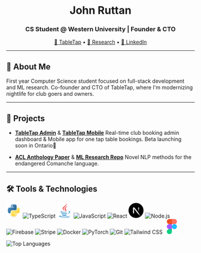 <h1 align="center">John Ruttan</h1>
<h3 align="center">CS Student @ Western University | Founder & CTO</h3>

<p align="center">
  <a href="https://admin.tabletap.ca">🥂 TableTap</a> •
  <a href="https://aclanthology.org/2025.americasnlp-1.4/">🌱 Research</a> •
  <a href="https://www.linkedin.com/in/jack-ruttan-495866232">🔗 LinkedIn</a>
</p>

---
## 🚀 About Me

First year Computer Science student focused on full-stack development and ML research. Co-founder and CTO of TableTap, where I'm modernizing nightlife for club goers and owners.

---

## 💼 Projects
 
- <a href="https://admin.tabletap.ca">**TableTap Admin**</a> & <a href="https://www.tabletap.ca">**TableTap Mobile**</a> Real-time club booking admin dashboard & Mobile app for one tap table bookings. Beta launching soon in Ontario🎉

- <a href="https://aclanthology.org/2025.americasnlp-1.4/">**ACL Anthology Paper**</a> & <a href="https://github.com/jruttan1/ComancheNLP">**ML Research Repo**</a>
  Novel NLP methods for the endangered Comanche language.

---

## 🛠️ Tools & Technologies

<p align="left">
  <img src="https://raw.githubusercontent.com/devicons/devicon/master/icons/python/python-original.svg" alt="Python" width="40" height="40" />
<img src="https://cdn.simpleicons.org/typescript/3178C6" alt="TypeScript" width="40" height="40" />
<img src="https://raw.githubusercontent.com/devicons/devicon/master/icons/java/java-original.svg" alt="Java" width="40" height="40" />
<img src="https://cdn.simpleicons.org/javascript/F7DF1E" alt="JavaScript" width="40" height="40" />
<img src="https://cdn.simpleicons.org/react/61DAFB" alt="React" width="40" height="40" />
<img src="https://raw.githubusercontent.com/devicons/devicon/master/icons/nextjs/nextjs-original.svg" alt="Next.js" width="40" height="40" />
<img src="https://cdn.simpleicons.org/node.js/339933" alt="Node.js" width="40" height="40" />
<img src="https://cdn.simpleicons.org/firebase/FFCA28" alt="Firebase" width="40" height="40" />
<img src="https://cdn.simpleicons.org/stripe/008CDD" alt="Stripe" width="40" height="40" />
<img src="https://cdn.simpleicons.org/docker/2496ED" alt="Docker" width="40" height="40" />
<img src="https://cdn.simpleicons.org/pytorch/EE4C2C" alt="PyTorch" width="40" height="40" />
<img src="https://cdn.simpleicons.org/git/F05032" alt="Git" width="40" height="40" />
<img src="https://cdn.simpleicons.org/tailwindcss/06B6D4" alt="Tailwind CSS" width="40" height="40" />
<img src="https://raw.githubusercontent.com/devicons/devicon/master/icons/figma/figma-original.svg" alt="Figma" width="40" height="40" />
</p>
<p align="left">
  <img src="https://github-readme-stats.vercel.app/api/top-langs/?username=jruttan1&layout=compact&theme=radical" alt="Top Languages" />
</p>
